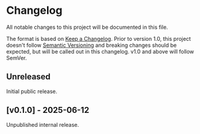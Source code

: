 # Changelog

All notable changes to this project will be documented in this file.

The format is based on [Keep a Changelog](https://keepachangelog.com/en/1.1.0/). Prior to version
1.0, this project doesn't follow [Semantic Versioning](https://semver.org/spec/v2.0.0.html) and
breaking changes should be expected, but will be called out in this changelog. v1.0 and above will
follow SemVer.

## Unreleased

Initial public release.


## [v0.1.0] - 2025-06-12

Unpublished internal release.
